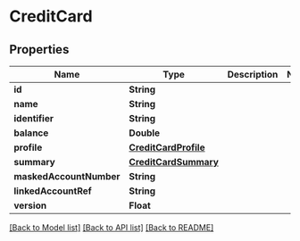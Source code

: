 # CreditCard

## Properties
Name | Type | Description | Notes
------------ | ------------- | ------------- | -------------
**id** | **String** |  | 
**name** | **String** |  | 
**identifier** | **String** |  | 
**balance** | **Double** |  | 
**profile** | [**CreditCardProfile**](CreditCardProfile.md) |  | 
**summary** | [**CreditCardSummary**](CreditCardSummary.md) |  | 
**maskedAccountNumber** | **String** |  | 
**linkedAccountRef** | **String** |  | 
**version** | **Float** |  | 

[[Back to Model list]](../README.md#documentation-for-models) [[Back to API list]](../README.md#documentation-for-api-endpoints) [[Back to README]](../README.md)


